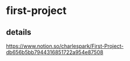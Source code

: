 # first-project

## details
https://www.notion.so/charlespark/First-Project-db656b5bb7944316851722a954e87508
